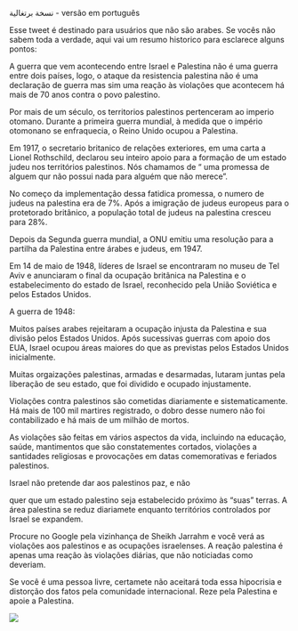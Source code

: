 ﻿ﻧﺴﺨﺔ ﺑﺮﺗﻐﺎﻟﯿﺔ - versão em português

Esse tweet é destinado para usuários que não são arabes. Se vocês não sabem toda a verdade, aqui vai um resumo historico para esclarece alguns pontos:

A guerra que vem acontecendo entre Israel e Palestina não é uma guerra entre dois países, logo, o ataque da resistencia palestina não é uma declaração de guerra mas sim uma reação às violações que acontecem há mais de 70 anos contra o povo palestino.

Por mais de um século, os territorios palestinos pertenceram ao imperio otomano. Durante a primeira guerra mundial, à medida que o império otomonano se enfraquecia, o Reino Unido ocupou a Palestina.

Em 1917, o secretario britanico de relações exteriores, em uma carta a Lionel Rothschild, declarou seu inteiro apoio para a formação de um estado judeu nos territórios palestinos. Nós chamamos de “ uma promessa de alguem qur não possui nada para alguém que não merece”.

No começo da implementação dessa fatidica promessa, o numero de judeus na palestina era de 7%. Após a imigração de judeus europeus para o protetorado britânico, a população total de judeus na palestina cresceu para 28%.

Depois da Segunda guerra mundial, a ONU emitiu uma resolução para a partilha da Palestina entre árabes e judeus, em 1947.

Em 14 de maio de 1948, líderes de Israel se encontraram no museu de Tel Aviv e anunciaram o final da ocupação britânica na Palestina e o estabelecimento do estado de Israel, reconhecido pela União Soviética e pelos Estados Unidos.

A guerra de 1948:

Muitos países arabes rejeitaram a ocupação injusta da Palestina e sua divisão pelos Estados Unidos. Após sucessivas guerras com apoio dos EUA, Israel ocupou áreas maiores do que as previstas pelos Estados Unidos inicialmente.

Muitas orgaizações palestinas, armadas e desarmadas, lutaram juntas pela liberação de seu estado, que foi dividido e ocupado injustamente.

Violações contra palestinos são cometidas diariamente e sistematicamente. Há mais de 100 mil martires registrado, o dobro desse numero não foi contabilizado e há mais de um milhão de mortos.

As violações são feitas em vários aspectos da vida, incluindo na educação, saúde, mantimentos que são constatementes cortados, violações a santidades religiosas e provocações em datas comemorativas e feriados palestinos.

Israel não pretende dar aos palestinos paz, e não

quer que um estado palestino seja estabelecido próximo às “suas” terras. A área palestina se reduz diariamete enquanto territórios controlados por Israel se expandem.

Procure no Google pela vizinhança de Sheikh Jarrahm e você verá as violações aos palestinos e as ocupações israelenses. A reação palestina é apenas uma reação às violações diárias, que não noticiadas como deveriam.

Se você é uma pessoa livre, certamete não aceitará toda essa hipocrisia e distorção dos fatos pela comunidade internacional. Reze pela Palestina e apoie a Palestina.

![](002.jpeg)
